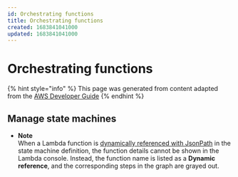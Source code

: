 ```yaml
---
id: Orchestrating functions
title: Orchestrating functions
created: 1683841041000
updated: 1683841041000
---
```

# Orchestrating functions

{% hint style="info" %}
This page was generated from content adapted from the [AWS Developer Guide](https://github.com/awsdocs/aws-lambda-developer-guide.git)
{% endhint %}

## Manage state machines

- **Note**  
When a Lambda function is [dynamically referenced with JsonPath](https://docs.aws.amazon.com/step-functions/latest/dg/amazon-states-language-paths.html) in the state machine definition, the function details cannot be shown in the Lambda console\. Instead, the function name is listed as a **Dynamic reference**, and the corresponding steps in the graph are grayed out\.

